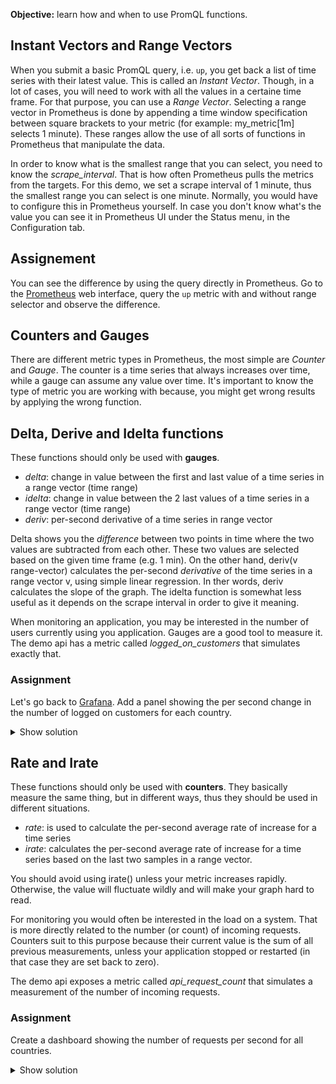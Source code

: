 **Objective:** learn how and when to use PromQL functions.

## Instant Vectors and Range Vectors
When you submit a basic PromQL query, i.e. `up`, you get back a list of time series with their latest value. 
This is called an *Instant Vector*. Though, in a lot of cases, you will need to work with all the values in a certaine time frame.
For that purpose, you can use a *Range Vector*. Selecting a range vector in Prometheus is done by 
appending a time window specification between square brackets to your metric (for example: my_metric[1m] selects 1 minute).
These ranges allow the use of all sorts of functions in Prometheus that manipulate the data. 

In order to know what is the smallest range that you can select, you need to know the *scrape_interval*.
That is how often Prometheus pulls the metrics from the targets. For this demo, we set a scrape interval of
1 minute, thus the smallest range you can select is one minute.
Normally, you would have to configure this in Prometheus yourself. In case you don't know what's the value
you can see it in Prometheus UI under the Status menu, in the Configuration tab.

## Assignement
You can see the difference by using the query directly in Prometheus.
Go to the [Prometheus](https://[[HOST_SUBDOMAIN]]-9090-[[KATACODA_HOST]].environments.katacoda.com/) 
web interface, query the `up` metric with and without range selector and observe the difference.


## Counters and Gauges
There are different metric types in Prometheus, the most simple are *Counter* and *Gauge*. 
The counter is a time series that always increases over time, while a gauge can assume any value over time.
It's important to know the type of metric you are working with because, you might get wrong results by applying the wrong function.


## Delta, Derive and Idelta functions
These functions should only be used with **gauges**.
* *delta*: change in value between the first and last value of a time series in a range vector (time range)
* *idelta*: change in value between the 2 last values of a time series in a range vector (time range)
* *deriv*: per-second derivative of a time series in range vector

Delta shows you the *difference* between two points in time where the two values are subtracted from each other. 
These two values are selected based on the given time frame (e.g. 1 min). 
On the other hand, deriv(v range-vector) calculates the per-second *derivative* of the time series in a range vector v,
using simple linear regression. In ther words, deriv calculates the slope of the graph.
The idelta function is somewhat less useful as it depends on the scrape interval in order to give it meaning.

When monitoring an application, you may be interested in the number of users currently using you application.
Gauges are a good tool to measure it. The demo api has a metric called *logged_on_customers* that simulates exactly that.

### Assignment
Let's go back to [Grafana](https://[[HOST_SUBDOMAIN]]-3000-[[KATACODA_HOST]].environments.katacoda.com/).
Add a panel showing the per second change in the number of logged on customers for each country.

<details>
  <summary>Show solution</summary>
  <p>

  **Solution**. You should have filled in: ```deriv(logged_on_customers{country="$country"}[1m])```
  
  </p>
</details>

## Rate and Irate
These functions should only be used with **counters**. They basically measure the same thing, but in different ways, 
thus they should be used in different situations.
* *rate*: is used to calculate the per-second average rate of increase for a time series
* *irate*: calculates the per-second average rate of increase for a time series based on the last two samples in a range vector.

You should avoid using irate() unless your metric increases rapidly.
Otherwise, the value will fluctuate wildly and will make your graph hard to read.

For monitoring you would often be interested in the load on a system. 
That is more directly related to the number (or count) of incoming requests. 
Counters suit to this purpose because their current value is the sum of all previous measurements,
unless your application stopped or restarted (in that case they are set back to zero).

The demo api exposes a metric called *api_request_count* that simulates a measurement of the number of incoming requests.

### Assignment
Create a dashboard showing the number of requests per second for all countries.

<details>
  <summary>Show solution</summary>
  
  **Solution**. You should have filled in: ```rate(api_request_count[1m])```
</details>

